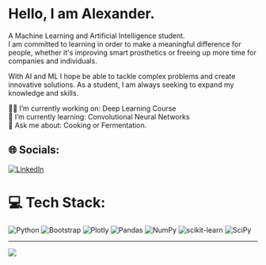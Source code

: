 # Hello, I am Alexander. 
  
A Machine Learning and Artificial Intelligence student.  
I am committed to learning in order to make a meaningful difference for people, whether it's improving smart prosthetics or freeing up more time for companies and individuals.  

With AI and ML I hope be able to tackle complex problems and create innovative solutions. As a student, I am always seeking to expand my knowledge and skills.

:man_technologist: I’m currently working on: Deep Learning Course <br>:mechanical_arm: I’m currently learning:             Convolutional Neural Networks<br>💬 Ask me about:                           Cooking or Fermentation.


## 🌐 Socials:
[![LinkedIn](https://img.shields.io/badge/LinkedIn-%230077B5.svg?logo=linkedin&logoColor=white)](https://linkedin.com/in/-alexander-andersson-) 

# 💻 Tech Stack:
![Python](https://img.shields.io/badge/python-3670A0?style=flat&logo=python&logoColor=ffdd54) ![Bootstrap](https://img.shields.io/badge/bootstrap-%23563D7C.svg?style=flat&logo=bootstrap&logoColor=white) ![Plotly](https://img.shields.io/badge/Plotly-%233F4F75.svg?style=flat&logo=plotly&logoColor=white) ![Pandas](https://img.shields.io/badge/pandas-%23150458.svg?style=flat&logo=pandas&logoColor=white) ![NumPy](https://img.shields.io/badge/numpy-%23013243.svg?style=flat&logo=numpy&logoColor=white) ![scikit-learn](https://img.shields.io/badge/scikit--learn-%23F7931E.svg?style=flat&logo=scikit-learn&logoColor=white) ![SciPy](https://img.shields.io/badge/SciPy-%230C55A5.svg?style=flat&logo=scipy&logoColor=%white)
</br>

---
[![](https://visitcount.itsvg.in/api?id=Rufshod&icon=5&color=11)](https://visitcount.itsvg.in)

